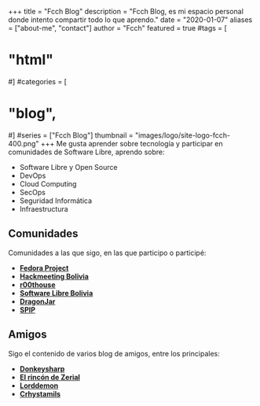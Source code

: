 +++
title = "Fcch Blog"
description = "Fcch Blog, es mi espacio personal donde intento compartir todo lo que aprendo."
date = "2020-01-07"
aliases = ["about-me", "contact"]
author = "Fcch"
featured = true
#tags = [
#    "html"
#]
#categories = [
#    "blog",
#]
#series = ["Fcch Blog"]
thumbnail = "images/logo/site-logo-fcch-400.png"
+++
Me gusta aprender sobre tecnología y participar en comunidades de Software Libre, aprendo sobre:

- Software Libre y Open Source
- DevOps
- Cloud Computing 
- SecOps
- Seguridad Informática
- Infraestructura

## Comunidades

Comunidades a las que sigo, en las que participo o participé:

- [**Fedora Project**](https://fedoraproject.org/)
- [**Hackmeeting Bolivia**](https://hackmeeting.org.bo/)
- [**r00thouse**](https://www.hacklab.org.bo/)
- [**Software Libre Bolivia**](https://www.softwarelibre.org.bo/)
- [**DragonJar**](https://comunidad.dragonjar.info/)
- [**SPIP**](https://spip.net)

## Amigos

Sigo el contenido de varios blog de amigos, entre los principales: 

- [**Donkeysharp**](https://blog.donkeysharp.xyz)
- [**El rincón de Zerial**](https://blog.zerial.org)
- [**Lorddemon**](https://blog.lorddemon.org/)
- [**Crhystamils**](https://blog.crhystamils.xyz/)

